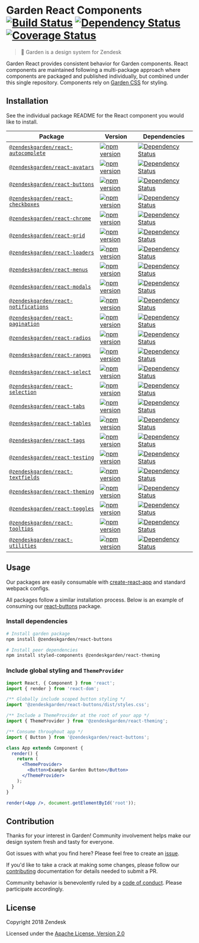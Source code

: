 # Garden React Components [![Build Status](https://img.shields.io/travis/zendeskgarden/react-components/master.svg?style=flat-square)](https://travis-ci.org/zendeskgarden/react-components) [![Dependency Status](https://img.shields.io/david/dev/zendeskgarden/react-components.svg?style=flat-square)](https://david-dm.org/zendeskgarden/react-components?type=dev) [![Coverage Status](https://img.shields.io/coveralls/github/zendeskgarden/react-components/master.svg?style=flat-square)](https://coveralls.io/github/zendeskgarden/react-components) <!-- markdownlint-disable -->
<!-- markdownlint-enable -->

> :seedling: Garden is a design system for Zendesk

Garden React provides consistent behavior for Garden components.
React components are maintained following a multi-package approach where
components are packaged and published individually, but combined under
this single repository. Components rely on [Garden
CSS](https://github.com/zendeskgarden/css-components) for styling.

## Installation

See the individual package README for the React component you would like
to install.

Package | Version | Dependencies
------- | ------- | ------------
[`@zendeskgarden/react-autocomplete`](packages/autocomplete) | [![npm version][autocomplete npm version]][autocomplete npm link] | [![Dependency Status][autocomplete dependency status]][autocomplete dependency link]
[`@zendeskgarden/react-avatars`](packages/avatars) | [![npm version][avatars npm version]][avatars npm link] | [![Dependency Status][avatars dependency status]][avatars dependency link]
[`@zendeskgarden/react-buttons`](packages/buttons) | [![npm version][buttons npm version]][buttons npm link] | [![Dependency Status][buttons dependency status]][buttons dependency link]
[`@zendeskgarden/react-checkboxes`](packages/checkboxes) | [![npm version][checkboxes npm version]][checkboxes npm link] | [![Dependency Status][checkboxes dependency status]][checkboxes dependency link]
[`@zendeskgarden/react-chrome`](packages/chrome) | [![npm version][chrome npm version]][chrome npm link] | [![Dependency Status][chrome dependency status]][chrome dependency link]
[`@zendeskgarden/react-grid`](packages/grid) | [![npm version][grid npm version]][grid npm link] | [![Dependency Status][grid dependency status]][grid dependency link]
[`@zendeskgarden/react-loaders`](packages/loaders) | [![npm version][loaders npm version]][loaders npm link] | [![Dependency Status][loaders dependency status]][loaders dependency link]
[`@zendeskgarden/react-menus`](packages/menus) | [![npm version][menus npm version]][menus npm link] | [![Dependency Status][menus dependency status]][menus dependency link]
[`@zendeskgarden/react-modals`](packages/modals) | [![npm version][modals npm version]][modals npm link] | [![Dependency Status][modals dependency status]][modals dependency link]
[`@zendeskgarden/react-notifications`](packages/notifications) | [![npm version][notifications npm version]][notifications npm link] | [![Dependency Status][notifications dependency status]][notifications dependency link]
[`@zendeskgarden/react-pagination`](packages/pagination) | [![npm version][pagination npm version]][pagination npm link] | [![Dependency Status][pagination dependency status]][pagination dependency link]
[`@zendeskgarden/react-radios`](packages/radios) | [![npm version][radios npm version]][radios npm link] | [![Dependency Status][radios dependency status]][radios dependency link]
[`@zendeskgarden/react-ranges`](packages/ranges) | [![npm version][ranges npm version]][ranges npm link] | [![Dependency Status][ranges dependency status]][ranges dependency link]
[`@zendeskgarden/react-select`](packages/select) | [![npm version][select npm version]][select npm link] | [![Dependency Status][select dependency status]][select dependency link]
[`@zendeskgarden/react-selection`](packages/selection) | [![npm version][selection npm version]][selection npm link] | [![Dependency Status][selection dependency status]][selection dependency link]
[`@zendeskgarden/react-tabs`](packages/tabs) | [![npm version][tabs npm version]][tabs npm link] | [![Dependency Status][tabs dependency status]][tabs dependency link]
[`@zendeskgarden/react-tables`](packages/tables) | [![npm version][tables npm version]][tables npm link] | [![Dependency Status][tables dependency status]][tables dependency link]
[`@zendeskgarden/react-tags`](packages/tags) | [![npm version][tags npm version]][tags npm link] | [![Dependency Status][tags dependency status]][tags dependency link]
[`@zendeskgarden/react-testing`](packages/testing) | [![npm version][testing npm version]][testing npm link] | [![Dependency Status][testing dependency status]][testing dependency link]
[`@zendeskgarden/react-textfields`](packages/textfields) | [![npm version][textfields npm version]][textfields npm link] | [![Dependency Status][textfields dependency status]][textfields dependency link]
[`@zendeskgarden/react-theming`](packages/theming) | [![npm version][theming npm version]][theming npm link] | [![Dependency Status][theming dependency status]][theming dependency link]
[`@zendeskgarden/react-toggles`](packages/toggles) | [![npm version][toggles npm version]][toggles npm link] | [![Dependency Status][toggles dependency status]][toggles dependency link]
[`@zendeskgarden/react-tooltips`](packages/tooltips) | [![npm version][tooltips npm version]][tooltips npm link] | [![Dependency Status][tooltips dependency status]][tooltips dependency link]
[`@zendeskgarden/react-utilities`](packages/utilities) | [![npm version][utilities npm version]][utilities npm link] | [![Dependency Status][utilities dependency status]][utilities dependency link]

[autocomplete npm version]: https://img.shields.io/npm/v/@zendeskgarden/react-autocomplete.svg?style=flat-square
[autocomplete npm link]: https://www.npmjs.com/package/@zendeskgarden/react-autocomplete
[autocomplete dependency status]: https://img.shields.io/david/zendeskgarden/react-components.svg?path=packages/autocomplete&style=flat-square
[autocomplete dependency link]: https://david-dm.org/zendeskgarden/react-components?path=packages/autocomplete
[avatars npm version]: https://img.shields.io/npm/v/@zendeskgarden/react-avatars.svg?style=flat-square
[avatars npm link]: https://www.npmjs.com/package/@zendeskgarden/react-avatars
[avatars dependency status]: https://img.shields.io/david/zendeskgarden/react-components.svg?path=packages/avatars&style=flat-square
[avatars dependency link]: https://david-dm.org/zendeskgarden/react-components?path=packages/avatars
[buttons npm version]: https://img.shields.io/npm/v/@zendeskgarden/react-buttons.svg?style=flat-square
[buttons npm link]: https://www.npmjs.com/package/@zendeskgarden/react-buttons
[buttons dependency status]: https://img.shields.io/david/zendeskgarden/react-components.svg?path=packages/buttons&style=flat-square
[buttons dependency link]: https://david-dm.org/zendeskgarden/react-components?path=packages/buttons
[checkboxes npm version]: https://img.shields.io/npm/v/@zendeskgarden/react-checkboxes.svg?style=flat-square
[checkboxes npm link]: https://www.npmjs.com/package/@zendeskgarden/react-checkboxes
[checkboxes dependency status]: https://img.shields.io/david/zendeskgarden/react-components.svg?path=packages/checkboxes&style=flat-square
[checkboxes dependency link]: https://david-dm.org/zendeskgarden/react-components?path=packages/checkboxes
[chrome npm version]: https://img.shields.io/npm/v/@zendeskgarden/react-chrome.svg?style=flat-square
[chrome npm link]: https://www.npmjs.com/package/@zendeskgarden/react-chrome
[chrome dependency status]: https://img.shields.io/david/zendeskgarden/react-components.svg?path=packages/chrome&style=flat-square
[chrome dependency link]: https://david-dm.org/zendeskgarden/react-components?path=packages/chrome
[grid npm version]: https://img.shields.io/npm/v/@zendeskgarden/react-grid.svg?style=flat-square
[grid npm link]: https://www.npmjs.com/package/@zendeskgarden/react-grid
[grid dependency status]: https://img.shields.io/david/zendeskgarden/react-components.svg?path=packages/grid&style=flat-square
[grid dependency link]: https://david-dm.org/zendeskgarden/react-components?path=packages/grid
[loaders npm version]: https://img.shields.io/npm/v/@zendeskgarden/react-loaders.svg?style=flat-square
[loaders npm link]: https://www.npmjs.com/package/@zendeskgarden/react-loaders
[loaders dependency status]: https://img.shields.io/david/zendeskgarden/react-components.svg?path=packages/loaders&style=flat-square
[loaders dependency link]: https://david-dm.org/zendeskgarden/react-components?path=packages/loaders
[menus npm version]: https://img.shields.io/npm/v/@zendeskgarden/react-menus.svg?style=flat-square
[menus npm link]: https://www.npmjs.com/package/@zendeskgarden/react-menus
[menus dependency status]: https://img.shields.io/david/zendeskgarden/react-components.svg?path=packages/menus&style=flat-square
[menus dependency link]: https://david-dm.org/zendeskgarden/react-components?path=packages/menus
[modals npm version]: https://img.shields.io/npm/v/@zendeskgarden/react-modals.svg?style=flat-square
[modals npm link]: https://www.npmjs.com/package/@zendeskgarden/react-modals
[modals dependency status]: https://img.shields.io/david/zendeskgarden/react-components.svg?path=packages/modals&style=flat-square
[modals dependency link]: https://david-dm.org/zendeskgarden/react-components?path=packages/modals
[notifications npm version]: https://img.shields.io/npm/v/@zendeskgarden/react-notifications.svg?style=flat-square
[notifications npm link]: https://www.npmjs.com/package/@zendeskgarden/react-notifications
[notifications dependency status]: https://img.shields.io/david/zendeskgarden/react-components.svg?path=packages/notifications&style=flat-square
[notifications dependency link]: https://david-dm.org/zendeskgarden/react-components?path=packages/notifications
[pagination npm version]: https://img.shields.io/npm/v/@zendeskgarden/react-pagination.svg?style=flat-square
[pagination npm link]: https://www.npmjs.com/package/@zendeskgarden/react-pagination
[pagination dependency status]: https://img.shields.io/david/zendeskgarden/react-components.svg?path=packages/pagination&style=flat-square
[pagination dependency link]: https://david-dm.org/zendeskgarden/react-components?path=packages/pagination
[radios npm version]: https://img.shields.io/npm/v/@zendeskgarden/react-radios.svg?style=flat-square
[radios npm link]: https://www.npmjs.com/package/@zendeskgarden/react-radios
[radios dependency status]: https://img.shields.io/david/zendeskgarden/react-components.svg?path=packages/radios&style=flat-square
[radios dependency link]: https://david-dm.org/zendeskgarden/react-components?path=packages/radios
[ranges npm version]: https://img.shields.io/npm/v/@zendeskgarden/react-ranges.svg?style=flat-square
[ranges npm link]: https://www.npmjs.com/package/@zendeskgarden/react-ranges
[ranges dependency status]: https://img.shields.io/david/zendeskgarden/react-components.svg?path=packages/ranges&style=flat-square
[ranges dependency link]: https://david-dm.org/zendeskgarden/react-components?path=packages/ranges
[select npm version]: https://img.shields.io/npm/v/@zendeskgarden/react-select.svg?style=flat-square
[select npm link]: https://www.npmjs.com/package/@zendeskgarden/react-select
[select dependency status]: https://img.shields.io/david/zendeskgarden/react-components.svg?path=packages/select&style=flat-square
[select dependency link]: https://david-dm.org/zendeskgarden/react-components?path=packages/select
[selection npm version]: https://img.shields.io/npm/v/@zendeskgarden/react-selection.svg?style=flat-square
[selection npm link]: https://www.npmjs.com/package/@zendeskgarden/react-selection
[selection dependency status]: https://img.shields.io/david/zendeskgarden/react-components.svg?path=packages/selection&style=flat-square
[selection dependency link]: https://david-dm.org/zendeskgarden/react-components?path=packages/selection
[tabs npm version]: https://img.shields.io/npm/v/@zendeskgarden/react-tabs.svg?style=flat-square
[tabs npm link]: https://www.npmjs.com/package/@zendeskgarden/react-tabs
[tabs dependency status]: https://img.shields.io/david/zendeskgarden/react-components.svg?path=packages/tabs&style=flat-square
[tabs dependency link]: https://david-dm.org/zendeskgarden/react-components?path=packages/tabs
[tables npm version]: https://img.shields.io/npm/v/@zendeskgarden/react-tables.svg?style=flat-square
[tables npm link]: https://www.npmjs.com/package/@zendeskgarden/react-tables
[tables dependency status]: https://img.shields.io/david/zendeskgarden/react-components.svg?path=packages/tables&style=flat-square
[tables dependency link]: https://david-dm.org/zendeskgarden/react-components?path=packages/tables
[tags npm version]: https://img.shields.io/npm/v/@zendeskgarden/react-tags.svg?style=flat-square
[tags npm link]: https://www.npmjs.com/package/@zendeskgarden/react-tags
[tags dependency status]: https://img.shields.io/david/zendeskgarden/react-components.svg?path=packages/tags&style=flat-square
[tags dependency link]: https://david-dm.org/zendeskgarden/react-components?path=packages/tags
[testing npm version]: https://img.shields.io/npm/v/@zendeskgarden/react-testing.svg?style=flat-square
[testing npm link]: https://www.npmjs.com/package/@zendeskgarden/react-testing
[testing dependency status]: https://img.shields.io/david/zendeskgarden/react-components.svg?path=packages/testing&style=flat-square
[testing dependency link]: https://david-dm.org/zendeskgarden/react-components?path=packages/testing
[textfields npm version]: https://img.shields.io/npm/v/@zendeskgarden/react-textfields.svg?style=flat-square
[textfields npm link]: https://www.npmjs.com/package/@zendeskgarden/react-textfields
[textfields dependency status]: https://img.shields.io/david/zendeskgarden/react-components.svg?path=packages/textfields&style=flat-square
[textfields dependency link]: https://david-dm.org/zendeskgarden/react-components?path=packages/textfields
[theming npm version]: https://img.shields.io/npm/v/@zendeskgarden/react-theming.svg?style=flat-square
[theming npm link]: https://www.npmjs.com/package/@zendeskgarden/react-theming
[theming dependency status]: https://img.shields.io/david/zendeskgarden/react-components.svg?path=packages/theming&style=flat-square
[theming dependency link]: https://david-dm.org/zendeskgarden/react-components?path=packages/theming
[toggles npm version]: https://img.shields.io/npm/v/@zendeskgarden/react-toggles.svg?style=flat-square
[toggles npm link]: https://www.npmjs.com/package/@zendeskgarden/react-toggles
[toggles dependency status]: https://img.shields.io/david/zendeskgarden/react-components.svg?path=packages/toggles&style=flat-square
[toggles dependency link]: https://david-dm.org/zendeskgarden/react-components?path=packages/toggles
[tooltips npm version]: https://img.shields.io/npm/v/@zendeskgarden/react-tooltips.svg?style=flat-square
[tooltips npm link]: https://www.npmjs.com/package/@zendeskgarden/react-tooltips
[tooltips dependency status]: https://img.shields.io/david/zendeskgarden/react-components.svg?path=packages/tooltips&style=flat-square
[tooltips dependency link]: https://david-dm.org/zendeskgarden/react-components?path=packages/tooltips
[utilities npm version]: https://img.shields.io/npm/v/@zendeskgarden/react-utilities.svg?style=flat-square
[utilities npm link]: https://www.npmjs.com/package/@zendeskgarden/react-utilities
[utilities dependency status]: https://img.shields.io/david/zendeskgarden/react-components.svg?path=packages/utilities&style=flat-square
[utilities dependency link]: https://david-dm.org/zendeskgarden/react-components?path=packages/utilities

## Usage

Our packages are easily consumable with [create-react-app](https://github.com/facebook/create-react-app)
and standard webpack configs.

All packages follow a similar installation process. Below is an example of
consuming our [react-buttons](https://www.npmjs.com/package/@zendeskgarden/react-buttons)
package.

### Install dependencies

```sh
# Install garden package
npm install @zendeskgarden/react-buttons

# Install peer dependencies
npm install styled-components @zendeskgarden/react-theming
```

### Include global styling and `ThemeProvider`

```jsx
import React, { Component } from 'react';
import { render } from 'react-dom';

/** Globally include scoped button styling */
import '@zendeskgarden/react-buttons/dist/styles.css';

/** Include a ThemeProvider at the root of your app */
import { ThemeProvider } from '@zendeskgarden/react-theming';

/** Consume throughout app */
import { Button } from '@zendeskgarden/react-buttons';

class App extends Component {
  render() {
    return (
      <ThemeProvider>
        <Button>Example Garden Button</Button>
      </ThemeProvider>
    );
  }
}

render(<App />, document.getElementById('root'));
```

## Contribution

Thanks for your interest in Garden! Community involvement helps make our
design system fresh and tasty for everyone.

Got issues with what you find here? Please feel free to create an
[issue](https://github.com/zendeskgarden/react-components/issues/new).

If you'd like to take a crack at making some changes, please follow our
[contributing](.github/CONTRIBUTING.md) documentation for details
needed to submit a PR.

Community behavior is benevolently ruled by a [code of
conduct](.github/CODE_OF_CONDUCT.md). Please participate accordingly.

## License

Copyright 2018 Zendesk

Licensed under the [Apache License, Version 2.0](LICENSE.md)
